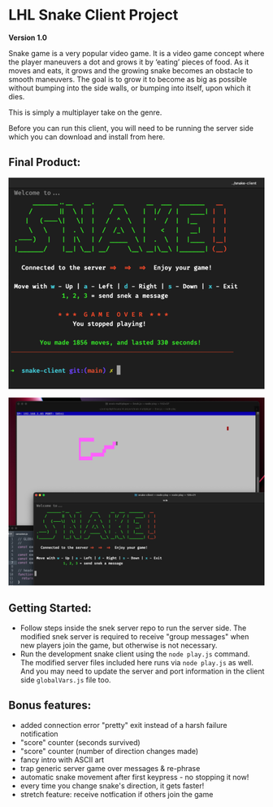 # LHL Snake Client Project
**Version 1.0**

Snake game is a very popular video game. It is a video game concept where the player maneuvers a dot and grows it by ‘eating’ pieces of food. As it moves and eats, it grows and the growing snake becomes an obstacle to smooth maneuvers. The goal is to grow it to become as big as possible without bumping into the side walls, or bumping into itself, upon which it dies.

This is simply a multiplayer take on the genre.

Before you can run this client, you will need to be running the server side which you can download and install from here. 

## Final Product:

![Snake Client - main interface](./images-snakemain.png)

![Snake at play](./images-snakeplay.png)



## Getting Started:

- Follow steps inside the snek server repo to run the server side.  The modified snek server is required to receive "group messages" when new players join the game, but otherwise is not necessary.
- Run the development snake client using the `node play.js` command.
The modified server files included here runs via `node play.js` as well.
And you may need to update the server and port information in the client side `globalVars.js` file too.


## Bonus features:
- added connection error "pretty" exit instead of a harsh failure notification
- "score" counter (seconds survived)
- "score" counter (number of direction changes made)
- fancy intro with ASCII art
- trap generic server game over messages & re-phrase
- automatic snake movement after first keypress - no stopping it now!
- every time you change snake's direction, it gets faster!
- stretch feature: receive notfication if others join the game